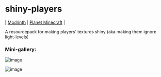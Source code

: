 # shiny-players
| [Modrinth](https://modrinth.com/resourcepack/shiny-players) | [Planet Minecraft](https://www.planetminecraft.com/texture-pack/shiny-players/) |

A resourcepack for making players' textures shiny (aka making them ignore light-levels)



### Mini-gallery:

![image](https://github.com/user-attachments/assets/8d56296d-0efc-49e3-a3d2-eb66fbc22635)

![image](https://camo.githubusercontent.com/3a54fbfa0b92183b2ef432c2c312efa491e8de9aba8aac89300fc625e5ff836e/68747470733a2f2f63646e2e6d6f6472696e74682e636f6d2f646174612f6361636865645f696d616765732f303133363462313837373763656362613337346365383836636532353461373031333061623735642e706e67)
